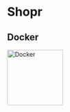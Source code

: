 # Shopr

## Docker

[<img src="https://www.docker.com/sites/default/files/d8/2019-07/horizontal-logo-monochromatic-white.png" alt="Docker" width="130">](https://hub.docker.com/r/tracer1337/shopr)
